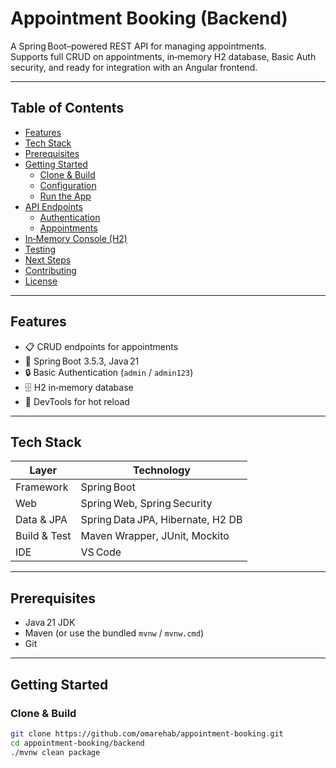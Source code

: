 # Appointment Booking (Backend)

A Spring Boot–powered REST API for managing appointments.  
Supports full CRUD on appointments, in‑memory H2 database, Basic Auth security, and ready for integration with an Angular frontend.

---

## Table of Contents

- [Features](#features)  
- [Tech Stack](#tech-stack)  
- [Prerequisites](#prerequisites)  
- [Getting Started](#getting-started)  
  - [Clone & Build](#clone--build)  
  - [Configuration](#configuration)  
  - [Run the App](#run-the-app)  
- [API Endpoints](#api-endpoints)  
  - [Authentication](#authentication)  
  - [Appointments](#appointments)  
- [In‑Memory Console (H2)](#in-memory-console-h2)  
- [Testing](#testing)  
- [Next Steps](#next-steps)  
- [Contributing](#contributing)  
- [License](#license)  

---

## Features

- 📋 CRUD endpoints for appointments  
- 🚀 Spring Boot 3.5.3, Java 21  
- 🔒 Basic Authentication (`admin` / `admin123`)  
- 🗄️ H2 in‑memory database  
- 🔄 DevTools for hot reload  

---

## Tech Stack

| Layer          | Technology                          |
| -------------- | ----------------------------------- |
| Framework      | Spring Boot                         |
| Web            | Spring Web, Spring Security         |
| Data & JPA     | Spring Data JPA, Hibernate, H2 DB   |
| Build & Test   | Maven Wrapper, JUnit, Mockito       |
| IDE            | VS Code                             |

---

## Prerequisites

- Java 21 JDK  
- Maven (or use the bundled `mvnw` / `mvnw.cmd`)  
- Git  

---

## Getting Started

### Clone & Build

```bash
git clone https://github.com/omarehab/appointment-booking.git
cd appointment-booking/backend
./mvnw clean package
